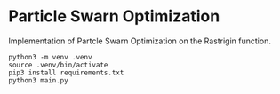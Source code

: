 # Particle Swarn Optimization
Implementation of Partcle Swarn Optimization on the Rastrigin function.

```
python3 -m venv .venv
source .venv/bin/activate
pip3 install requirements.txt
python3 main.py
```
